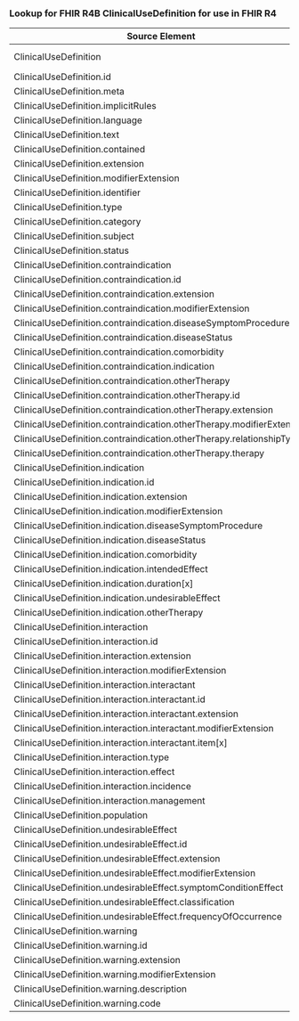 ### Lookup for FHIR R4B ClinicalUseDefinition for use in FHIR R4

| Source Element | Usage | Target |
| -------------- | ----- | ------ |
| ClinicalUseDefinition | UseExtension | http://hl7.org/fhir/4.3/StructureDefinition/extension-ClinicalUseDefinition |
| ClinicalUseDefinition.id | UseExtensionFromAncestor | - |
| ClinicalUseDefinition.meta | UseExtensionFromAncestor | - |
| ClinicalUseDefinition.implicitRules | UseExtensionFromAncestor | - |
| ClinicalUseDefinition.language | UseExtensionFromAncestor | - |
| ClinicalUseDefinition.text | UseExtensionFromAncestor | - |
| ClinicalUseDefinition.contained | UseExtensionFromAncestor | - |
| ClinicalUseDefinition.extension | UseExtensionFromAncestor | - |
| ClinicalUseDefinition.modifierExtension | UseExtensionFromAncestor | - |
| ClinicalUseDefinition.identifier | UseExtensionFromAncestor | - |
| ClinicalUseDefinition.type | UseExtensionFromAncestor | - |
| ClinicalUseDefinition.category | UseExtensionFromAncestor | - |
| ClinicalUseDefinition.subject | UseExtensionFromAncestor | - |
| ClinicalUseDefinition.status | UseExtensionFromAncestor | - |
| ClinicalUseDefinition.contraindication | UseExtensionFromAncestor | - |
| ClinicalUseDefinition.contraindication.id | UseExtensionFromAncestor | - |
| ClinicalUseDefinition.contraindication.extension | UseExtensionFromAncestor | - |
| ClinicalUseDefinition.contraindication.modifierExtension | UseExtensionFromAncestor | - |
| ClinicalUseDefinition.contraindication.diseaseSymptomProcedure | UseExtensionFromAncestor | - |
| ClinicalUseDefinition.contraindication.diseaseStatus | UseExtensionFromAncestor | - |
| ClinicalUseDefinition.contraindication.comorbidity | UseExtensionFromAncestor | - |
| ClinicalUseDefinition.contraindication.indication | UseExtensionFromAncestor | - |
| ClinicalUseDefinition.contraindication.otherTherapy | UseExtensionFromAncestor | - |
| ClinicalUseDefinition.contraindication.otherTherapy.id | UseExtensionFromAncestor | - |
| ClinicalUseDefinition.contraindication.otherTherapy.extension | UseExtensionFromAncestor | - |
| ClinicalUseDefinition.contraindication.otherTherapy.modifierExtension | UseExtensionFromAncestor | - |
| ClinicalUseDefinition.contraindication.otherTherapy.relationshipType | UseExtensionFromAncestor | - |
| ClinicalUseDefinition.contraindication.otherTherapy.therapy | UseExtensionFromAncestor | - |
| ClinicalUseDefinition.indication | UseExtensionFromAncestor | - |
| ClinicalUseDefinition.indication.id | UseExtensionFromAncestor | - |
| ClinicalUseDefinition.indication.extension | UseExtensionFromAncestor | - |
| ClinicalUseDefinition.indication.modifierExtension | UseExtensionFromAncestor | - |
| ClinicalUseDefinition.indication.diseaseSymptomProcedure | UseExtensionFromAncestor | - |
| ClinicalUseDefinition.indication.diseaseStatus | UseExtensionFromAncestor | - |
| ClinicalUseDefinition.indication.comorbidity | UseExtensionFromAncestor | - |
| ClinicalUseDefinition.indication.intendedEffect | UseExtensionFromAncestor | - |
| ClinicalUseDefinition.indication.duration[x] | UseExtensionFromAncestor | - |
| ClinicalUseDefinition.indication.undesirableEffect | UseExtensionFromAncestor | - |
| ClinicalUseDefinition.indication.otherTherapy | UseExtensionFromAncestor | - |
| ClinicalUseDefinition.interaction | UseExtensionFromAncestor | - |
| ClinicalUseDefinition.interaction.id | UseExtensionFromAncestor | - |
| ClinicalUseDefinition.interaction.extension | UseExtensionFromAncestor | - |
| ClinicalUseDefinition.interaction.modifierExtension | UseExtensionFromAncestor | - |
| ClinicalUseDefinition.interaction.interactant | UseExtensionFromAncestor | - |
| ClinicalUseDefinition.interaction.interactant.id | UseExtensionFromAncestor | - |
| ClinicalUseDefinition.interaction.interactant.extension | UseExtensionFromAncestor | - |
| ClinicalUseDefinition.interaction.interactant.modifierExtension | UseExtensionFromAncestor | - |
| ClinicalUseDefinition.interaction.interactant.item[x] | UseExtensionFromAncestor | - |
| ClinicalUseDefinition.interaction.type | UseExtensionFromAncestor | - |
| ClinicalUseDefinition.interaction.effect | UseExtensionFromAncestor | - |
| ClinicalUseDefinition.interaction.incidence | UseExtensionFromAncestor | - |
| ClinicalUseDefinition.interaction.management | UseExtensionFromAncestor | - |
| ClinicalUseDefinition.population | UseExtensionFromAncestor | - |
| ClinicalUseDefinition.undesirableEffect | UseExtensionFromAncestor | - |
| ClinicalUseDefinition.undesirableEffect.id | UseExtensionFromAncestor | - |
| ClinicalUseDefinition.undesirableEffect.extension | UseExtensionFromAncestor | - |
| ClinicalUseDefinition.undesirableEffect.modifierExtension | UseExtensionFromAncestor | - |
| ClinicalUseDefinition.undesirableEffect.symptomConditionEffect | UseExtensionFromAncestor | - |
| ClinicalUseDefinition.undesirableEffect.classification | UseExtensionFromAncestor | - |
| ClinicalUseDefinition.undesirableEffect.frequencyOfOccurrence | UseExtensionFromAncestor | - |
| ClinicalUseDefinition.warning | UseExtensionFromAncestor | - |
| ClinicalUseDefinition.warning.id | UseExtensionFromAncestor | - |
| ClinicalUseDefinition.warning.extension | UseExtensionFromAncestor | - |
| ClinicalUseDefinition.warning.modifierExtension | UseExtensionFromAncestor | - |
| ClinicalUseDefinition.warning.description | UseExtensionFromAncestor | - |
| ClinicalUseDefinition.warning.code | UseExtensionFromAncestor | - |
